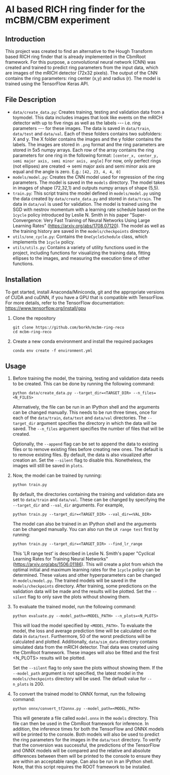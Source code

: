 # AI based RICH ring finder for the mCBM/CBM experiment

## Introduction

This project was created to find an alternative to the Hough Transform based
RICH ring finder that is already implemented in the CbmRoot framework. For this 
purpose, a convolutional neural network (CNN) was created and trained to
predict ring parameters from the input data, which are images of the mRICH
detector (72x32 pixels). The output of the CNN contains the ring parameters:
ring center (x,y) and radius (r). The model is trained using the TensorFlow
Keras API.

## File Description

* `data/create_data.py`: Creates training, testing and validation data from
  a toymodel. This data includes images that look like events on the mRICH
  detector with up to five rings as well as the labels --- i.e. ring parameters
  --- for these images. The data is saved in `data/train`, `data/test` and
  `data/val`.  Each of these folders contains two subfolders: X and y. The X
  folder contains the images and the y folder contains the labels.  The images
  are stored in `.png` format and the ring parameters are stored in 5x5 numpy
  arrays. Each row of the array contains the ring parameters for one ring in the
  following format:
  ``` [center_x, center_y, semi major axis, semi minor axis, angle] ```
  For now, only perfect rings (not ellipses) are created -> semi major axis and
  semi minor axis are equal and the angle is zero. E.g.:
  ``` [42, 23, 4, 4, 0] ```
* `models/model.py`: Creates the CNN model used for regression of the ring
  parameters. The model is saved in the `models` directory. The model takes in
  images of shape (72,32,1) and outputs numpy arrays of shape (5,5).
* `train.py`: This script trains the model defined in `models/model.py` using
  the data created by `data/create_data.py` and stored in `data/train`. The data
  in `data/val` is used for validation. The model is trained using the SGD with
  nestrov momentum with a learning rate schedule based on the `1cycle` policy
  introduced by Leslie N. Smith in his paper "Super-Convergence: Very Fast
  Training of Neural Networks Using Large Learning Rates"
  (https://arxiv.org/abs/1708.07120). The model as well as the training history
  are saved in the `models/checkpoints` directory.
* `utils/one_cycle.py`: Contains the `OneCycleSchedule` class, which implements
  the `1cycle` policy.
* `utils/utils.py`: Contains a variety of utility functions used in the
  project, including functions for visualizing the training data, fitting
  ellipses to the images, and measuring the execution time of other functions.

## Installation

To get started, install Anaconda/Miniconda, git and the appropriate versions of
CUDA and cuDNN, if you have a GPU that is compatible with TensorFlow. For more
details, refer to the TensorFlow documentation:
https://www.tensorflow.org/install/gpu

1. Clone the repository
   ```
   git clone https://github.com/borkh/mcbm-ring-reco
   cd mcbm-ring-reco
   ```

2. Create a new conda environment and install the required packages
   ```
   conda env create -f environment.yml
   ```

## Usage

1. Before training the model, the training, testing and validation data needs to
   be created. This can be done by running the following command:
   ```
   python data/create_data.py --target_dir=<TARGET_DIR> --n_files=<N_FILES>
   ```
   Alternatively, the file can be run in an IPython shell and the arguments can
   be changed manually. This needs to be run three times, once for each of the
   `data/train`, `data/test` and `data/val` directories. The `--target_dir`
   argument specifies the directory in which the data will be saved. The
   `--n_files` argument specifies the number of files that will be created.

   Optionally, the `--append` flag can be set to append the data to existing
   files or to remove existing files before creating new ones. The default is to
   remove existing files. By default, the data is also visualized after
   creation an. Set the `--silent` flag to disable this. Nonetheless, the
   images will still be saved in `plots`.

2. Now, the model can be trained by running:
   ```
   python train.py
   ``` 
   By default, the directories containing the training and validation data are
   set to `data/train` and `data/val`. These can be changed by specifying the
   `--target_dir` and `--val_dir` arguments. For example,
   ```
   python train.py --target_dir=<TARGET_DIR> --val_dir=<VAL_DIR>
   ```
   The model can also be trained in an IPython shell and the arguments can be
   changed manually. You can also run the `LR range test` first by running:
   ```
   python train.py --target_dir=<TARGET_DIR> --find_lr_range
   ```
   This 'LR range test' is described in Leslie N.  Smith's paper "Cyclical
   Learning Rates for Training Neural Networks"
   (https://arxiv.org/abs/1506.01186). This will create a plot from which the
   optimal initial and maximum learning rates for the `1cycle` policy can be
   determined. These values and other hyperparameters can be changed in
   `models/model.py`. The trained models will be saved in the
   `models/checkpoints` directory. After training, some predictions on the
   validation data will be made and the results will be plotted. Set the
   `--silent` flag to only save the plots without showing them.

3. To evaluate the trained model, run the following command:
   ```
   python evaluate.py --model_path=<MODEL_PATH> --n_plots=<N_PLOTS>
   ``` 
   This will load the model specified by `<MODEL_PATH>`. To evaluate the model,
   the loss and average prediction time will be calculated on the data in
   `data/test`. Furthermore, 50 of the worst predictions will be calculated and
   plotted. Additionally, `data/sim_data` directory contains simulated data from
   the mRICH detector. That data was created using the CbmRoot framework. These
   images will also be fitted and the first <N_PLOTS> results will be plotted.

   Set the `--silent` flag to only save the plots without showing them.
   If the `--model_path` argument is not specified, the latest model in the
   `models/checkpoints` directory will be used. The default value for
   `--n_plots` is 200.

4. To convert the trained model to ONNX format, run the following command:
   ```
   python onnx/convert_tf2onnx.py --model_path=<MODEL_PATH>
   ``` 
   This will generate a file called `model.onnx` in the `models` directory. This
   file can then be used in the CbmRoot framework for inference. In addition,
   the inference times for both the TensorFlow and ONNX models will be printed
   to the console. Both models will also be used to predict the ring parameters
   for the images in the `data/test` directory. To verify that the conversion was
   successful, the predictions of the TensorFlow and ONNX models will be
   compared and the relative and absolute differences between them will be
   printed to the console to ensure they are within an acceptable range.
   Can also be run in an IPython shell. Note, that this script requires the
   ROOT framework to be installed.